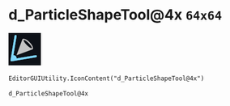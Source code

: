 # d_ParticleShapeTool@4x `64x64`
<img src="/img/d_ParticleShapeTool@4x.png" width=64 height=64>

``` CSharp
EditorGUIUtility.IconContent("d_ParticleShapeTool@4x")
```
```
d_ParticleShapeTool@4x
```
